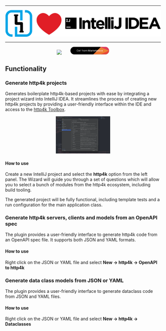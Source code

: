 <hr/>
<img src="logo.png">
<hr/>

<p align="center">
<a href="https://plugins.jetbrains.com/plugin/25243-http4k-toolbox">
<img src="https://img.shields.io/jetbrains/plugin/v/25243-http4k-toolbox"/></a>
&nbsp;
&nbsp;
&nbsp;
<a href="https://plugins.jetbrains.com/plugin/25243-http4k-project-wizard"><img src="install.png" width="25%"></a>
</p>

## Functionality

### Generate http4k projects
Generates boilerplate http4k-based projects with ease by integrating a project wizard into IntelliJ IDEA. It streamlines the process of creating new
http4k projects by providing a user-friendly interface within the IDE and access to the [http4k Toolbox](https://toolbox.http4k.org).

<p align="center">
<img src="screenshot1.png" width="35%">
</p>

#### How to use
Create a new IntelliJ project and select the **http4k** option from the left panel. The Wizard will guide you through a set of questions which will allow you
to select a bunch of modules from the http4k ecosystem, including build tooling.

The generated project will be fully functional, including template tests and a run configuration for the main application class.

### Generate http4k servers, clients and models from an OpenAPI spec  
The plugin provides a user-friendly interface to generate http4k code from an OpenAPI spec file. It supports both JSON and YAML formats.

#### How to use
Right click on the JSON or YAML file and select <b>New -> http4k -> OpenAPI to http4k</b>


### Generate data class models from JSON or YAML
The plugin provides a user-friendly interface to generate dataclass code from JSON and YAML files.</b>

#### How to use
Right click on the JSON or YAML file and select <b>New -> http4k -> Dataclasses</b>

